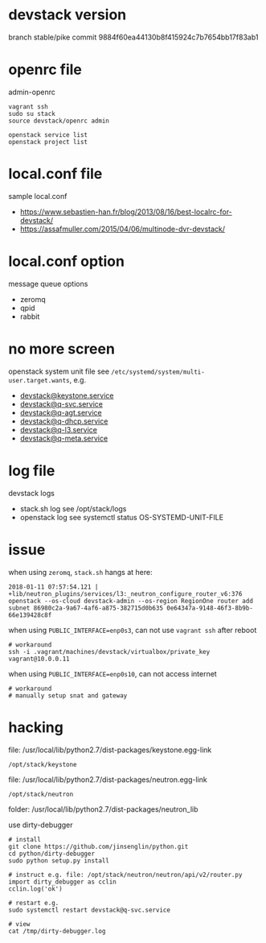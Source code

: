 # devstack version

branch stable/pike commit 9884f60ea44130b8f415924c7b7654bb17f83ab1

# openrc file

admin-openrc

```
vagrant ssh
sudo su stack
source devstack/openrc admin

openstack service list
openstack project list
```

# local.conf file

sample local.conf

* https://www.sebastien-han.fr/blog/2013/08/16/best-localrc-for-devstack/
* https://assafmuller.com/2015/04/06/multinode-dvr-devstack/

# local.conf option

message queue options

* zeromq
* qpid
* rabbit

# no more screen

openstack system unit file see `/etc/systemd/system/multi-user.target.wants`, e.g.

* devstack@keystone.service
* devstack@q-svc.service
* devstack@q-agt.service
* devstack@q-dhcp.service
* devstack@q-l3.service
* devstack@q-meta.service

# log file

devstack logs

* stack.sh log see /opt/stack/logs
* openstack log see systemctl status OS-SYSTEMD-UNIT-FILE

# issue

when using `zeromq`, `stack.sh` hangs at here:

```
2018-01-11 07:57:54.121 | +lib/neutron_plugins/services/l3:_neutron_configure_router_v6:376  openstack --os-cloud devstack-admin --os-region RegionOne router add subnet 86980c2a-9a67-4af6-a875-382715d0b635 0e64347a-9148-46f3-8b9b-66e139428c8f
```

when using `PUBLIC_INTERFACE=enp0s3`, can not use `vagrant ssh` after reboot

```
# workaround
ssh -i .vagrant/machines/devstack/virtualbox/private_key vagrant@10.0.0.11
```

when using `PUBLIC_INTERFACE=enp0s10`, can not access internet

```
# workaround
# manually setup snat and gateway
```

# hacking

file: /usr/local/lib/python2.7/dist-packages/keystone.egg-link

```
/opt/stack/keystone
```

file: /usr/local/lib/python2.7/dist-packages/neutron.egg-link

```
/opt/stack/neutron
```

folder: /usr/local/lib/python2.7/dist-packages/neutron_lib

use dirty-debugger

```
# install
git clone https://github.com/jinsenglin/python.git
cd python/dirty-debugger
sudo python setup.py install

# instruct e.g. file: /opt/stack/neutron/neutron/api/v2/router.py
import dirty_debugger as cclin
cclin.log('ok')

# restart e.g.
sudo systemctl restart devstack@q-svc.service

# view
cat /tmp/dirty-debugger.log
```
